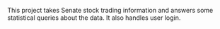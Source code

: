 This project takes Senate stock trading information and answers some statistical queries about the data. It also handles user login. 
